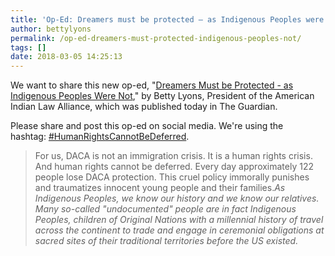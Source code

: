 ```yaml
---
title: 'Op-Ed: Dreamers must be protected – as Indigenous Peoples were not'
author: bettylyons
permalink: /op-ed-dreamers-must-protected-indigenous-peoples-not/
tags: []
date: 2018-03-05 14:25:13
---
```

We want to share this new op-ed, "[Dreamers Must be Protected - as Indigenous Peoples Were Not](https://www.theguardian.com/commentisfree/2018/mar/03/dreamers-daca-indigenous-peoples-americas)," by Betty Lyons, President of the American Indian Law Alliance, which was published today in The Guardian.

Please share and post this op-ed on social media. We're using the hashtag: [#HumanRightsCannotBeD<wbr>eferred](https://twitter.com/#HumanRightsCannotBeDeferred).


> For us, DACA is not an immigration crisis. It is a human rights crisis. And human rights cannot be deferred. Every day approximately 122 people lose DACA protection. This cruel policy immorally punishes and traumatizes innocent young people and their families._As Indigenous Peoples, we know our history and we know our relatives. Many so-called "undocumented" people are in fact Indigenous Peoples, children of Original Nations with a millennial history of travel across the continent to trade and engage in ceremonial obligations at sacred sites of their traditional territories before the US existed._
